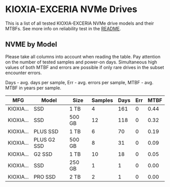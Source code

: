 KIOXIA-EXCERIA NVMe Drives
==========================

This is a list of all tested KIOXIA-EXCERIA NVMe drive models and their MTBFs. See more
info on reliability test in the [README](https://github.com/linuxhw/SMART).

NVME by Model
------------

Please take all columns into account when reading the table. Pay attention on the
number of tested samples and power-on days. Simultaneous high values of both MTBF
and errors are possible if only rare drives in the subset encounter errors.

Days - avg. days per sample,
Err  - avg. errors per sample,
MTBF - avg. MTBF in years per sample.

| MFG       | Model              | Size   | Samples | Days  | Err   | MTBF |
|-----------|--------------------|--------|---------|-------|-------|------|
| KIOXIA... | SSD                | 1 TB   | 4       | 161   | 0     | 0.44   |
| KIOXIA... | SSD                | 500 GB | 12      | 118   | 0     | 0.32   |
| KIOXIA... | PLUS SSD           | 1 TB   | 6       | 70    | 0     | 0.19   |
| KIOXIA... | PLUS G2 SSD        | 500 GB | 8       | 31    | 0     | 0.09   |
| KIOXIA... | G2 SSD             | 1 TB   | 10      | 18    | 0     | 0.05   |
| KIOXIA... | SSD                | 250 GB | 1       | 1     | 0     | 0.00   |
| KIOXIA... | PRO SSD            | 2 TB   | 2       | 1     | 0     | 0.00   |
